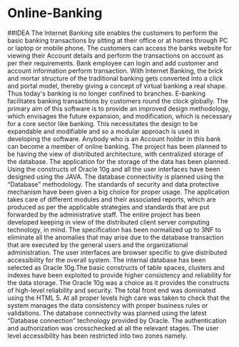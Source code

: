 # Online-Banking
##IDEA
The Internet Banking site enables the customers to perform the basic banking transactions by sitting at their office or at homes through PC or laptop or mobile phone. The customers can access the banks website for viewing their Account details and perform the transactions on account as per their requirements. Bank employee can login and add customer and account information perform transaction. With Internet Banking, the brick and mortar structure of the traditional banking gets converted into a click and portal model, thereby giving a concept of virtual banking a real shape. Thus today's banking is no longer confined to branches. E-banking facilitates banking transactions by customers round the clock globally.
The primary aim of this software is to provide an improved design methodology, which envisages the future expansion, and modification, which is necessary for a core sector like banking. This necessitates the design to be expandable and modifiable and so a modular approach is used in developing the software. Anybody who is an Account holder in this bank can become a member of online banking.
The project has been planned to be having the view of distributed architecture, with centralized storage of the database. The application for the storage of the data has been planned. Using the constructs of Oracle 10g and all the user interfaces have been designed using the JAVA. The database connectivity is planned using the “Database” methodology. The standards of security and data protective mechanism have been given a big choice for proper usage. The application takes care of different modules and their associated reports, which are produced as per the applicable strategies and standards that are put forwarded by the administrative staff.
The entire project has been developed keeping in view of the distributed client server computing technology, in mind. The specification has been normalized up to 3NF to eliminate all the anomalies that may arise due to the database transaction that are executed by the general users and the organizational administration. The user interfaces are browser specific to give distributed accessibility for the overall system. The internal database has been selected as Oracle 10g.The basic constructs of table spaces, clusters and indexes have been exploited to provide higher consistency and reliability for the data storage. The Oracle 10g was a choice as it provides the constructs of high-level reliability and security. The total front end was dominated using the HTML 5. At all proper levels high care was taken to check that the system manages the data consistency with proper business rules or validations. The database connectivity was planned using the latest “Database connection” technology provided by Oracle. The authentication and authorization was crosschecked at all the relevant stages. The user level accessibility has been restricted into two zones namely.


				
